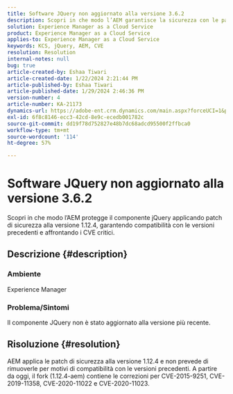```yaml
---
title: Software JQuery non aggiornato alla versione 3.6.2
description: Scopri in che modo l’AEM garantisce la sicurezza con le patch su jQuery 1.12.4, mantenendo la compatibilità con le versioni precedenti.
solution: Experience Manager as a Cloud Service
product: Experience Manager as a Cloud Service
applies-to: Experience Manager as a Cloud Service
keywords: KCS, jQuery, AEM, CVE
resolution: Resolution
internal-notes: null
bug: true
article-created-by: Eshaa Tiwari
article-created-date: 1/22/2024 2:21:44 PM
article-published-by: Eshaa Tiwari
article-published-date: 1/29/2024 2:46:36 PM
version-number: 4
article-number: KA-21173
dynamics-url: https://adobe-ent.crm.dynamics.com/main.aspx?forceUCI=1&pagetype=entityrecord&etn=knowledgearticle&id=aa4f3d8c-31b9-ee11-a569-6045bd006b3d
exl-id: 6f8c8146-ecc3-42cd-8e9c-ecedb001782c
source-git-commit: dd19f78d752827e48b7dc68adcd95500f2ffbca0
workflow-type: tm+mt
source-wordcount: '114'
ht-degree: 57%

---
```


# Software JQuery non aggiornato alla versione 3.6.2


Scopri in che modo l’AEM protegge il componente jQuery applicando patch di sicurezza alla versione 1.12.4, garantendo compatibilità con le versioni precedenti e affrontando i CVE critici.

## Descrizione {#description}


### <b>Ambiente</b>

Experience Manager

### <b>Problema/Sintomi</b>

Il componente JQuery non è stato aggiornato alla versione più recente.


## Risoluzione {#resolution}


AEM applica le patch di sicurezza alla versione 1.12.4 e non prevede di rimuoverle per motivi di compatibilità con le versioni precedenti. A partire da oggi, il fork (1.12.4-aem) contiene le correzioni per CVE-2015-9251, CVE-2019-11358, CVE-2020-11022 e CVE-2020-11023.
